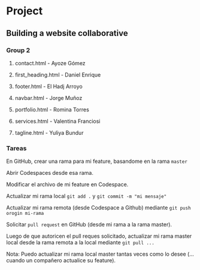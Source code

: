 # Project

## Building a website collaborative

### Group 2

1. contact.html - Ayoze Gómez

2. first_heading.html - Daniel Enrique

3. footer.html -  El Hadj Arroyo

4. navbar.html - Jorge Muñoz

5. portfolio.html - Romina Torres

6. services.html - Valentina Franciosi

7. tagline.html - Yuliya Bundur

### Tareas

En GitHub, crear una rama para mi feature, basandome en la rama `master`

Abrir Codespaces desde esa rama.

Modificar el archivo de mi feature en Codespace.

Actualizar mi rama local `git add .` y `git commit -m "mi mensaje"`

Actualizar mi rama remota (desde Codespace a Github) mediante `git push orogin mi-rama`

Solicitar `pull request` en GitHub (desde mi rama a la rama master).

Luego de que autoricen el pull reques solicitado, actualizar mi rama master local desde la rama remota a la local mediante `git pull ...`

Nota: Puedo actualizar mi rama local master tantas veces como lo desee (... cuando un compañero actualice su feature).


